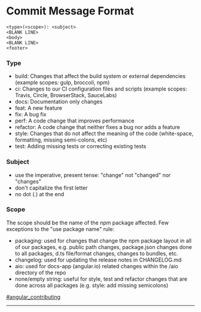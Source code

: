 # Commit Message Format

```
<type>(<scope>): <subject>
<BLANK LINE>
<body>
<BLANK LINE>
<footer>
```

### Type

- build: Changes that affect the build system or external dependencies (example scopes: gulp, broccoli, npm)
- ci: Changes to our CI configuration files and scripts (example scopes: Travis, Circle, BrowserStack, SauceLabs)
- docs: Documentation only changes
- feat: A new feature
- fix: A bug fix
- perf: A code change that improves performance
- refactor: A code change that neither fixes a bug nor adds a feature
- style: Changes that do not affect the meaning of the code (white-space, formatting, missing semi-colons, etc)
- test: Adding missing tests or correcting existing tests

### Subject

- use the imperative, present tense: "change" not "changed" nor "changes"
- don't capitalize the first letter
- no dot (.) at the end

### Scope

The scope should be the name of the npm package affected.
Few exceptions to the "use package name" rule:
- packaging: used for changes that change the npm package layout in all of our packages, e.g. public path changes, package.json changes done to all packages, d.ts file/format changes, changes to bundles, etc.
- changelog: used for updating the release notes in CHANGELOG.md
- aio: used for docs-app (angular.io) related changes within the /aio directory of the repo
- none/empty string: useful for style, test and refactor changes that are done across all packages (e.g. style: add missing semicolons)

[#angular_contributing][angular]

---

[angular]: https://github.com/angular/angular/blob/22b96b9/CONTRIBUTING.md#-commit-message-guidelines
